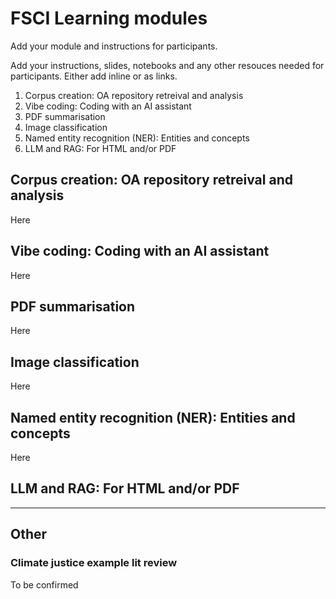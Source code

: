 # FSCI Learning modules

Add your module and instructions for participants.

Add your instructions, slides, notebooks and any other resouces needed for participants. Either add inline or as links.

1. Corpus creation: OA repository retreival and analysis
2. Vibe coding: Coding with an AI assistant
3. PDF summarisation
4. Image classification
5. Named entity recognition (NER): Entities and concepts
6. LLM and RAG: For HTML and/or PDF

## Corpus creation: OA repository retreival and analysis
Here
## Vibe coding: Coding with an AI assistant
Here
## PDF summarisation
Here
## Image classification
Here
## Named entity recognition (NER): Entities and concepts
Here
## LLM and RAG: For HTML and/or PDF

---

## Other

### Climate justice example lit review

To be confirmed


